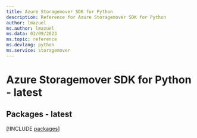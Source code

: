 ```yaml
---
title: Azure Storagemover SDK for Python
description: Reference for Azure Storagemover SDK for Python
author: lmazuel
ms.author: lmazuel
ms.data: 03/09/2023
ms.topic: reference
ms.devlang: python
ms.service: storagemover
---
```

# Azure Storagemover SDK for Python - latest
## Packages - latest
[!INCLUDE [packages](storagemover-index.md)]